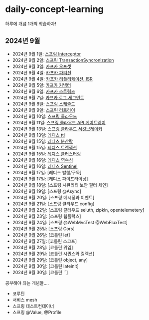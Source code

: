 # daily-concept-learning
하루에 개념 1개씩 학습하자! 

## 2024년 9월
- 2024년 9월 1일: [스프링 Interceptor](https://github.com/hiblue02/concept-learning-daily/blob/main/%EC%8A%A4%ED%94%84%EB%A7%81.md#%EC%8A%A4%ED%94%84%EB%A7%81-interceptor)
- 2024년 9월 2일: [스프링 TransactionSyncronization](https://github.com/hiblue02/concept-learning-daily/blob/main/%EC%8A%A4%ED%94%84%EB%A7%81.md#%EC%8A%A4%ED%94%84%EB%A7%81-transactionsynchronization)
- 2024년 9월 3일: [카프카 오프셋](https://github.com/hiblue02/concept-learning-daily/blob/main/%EC%B9%B4%ED%94%84%EC%B9%B4.md#%EC%B9%B4%ED%94%84%EC%B9%B4-offset)
- 2024년 9월 4일: [카프카 파티션](https://github.com/hiblue02/concept-learning-daily/blob/main/%EC%B9%B4%ED%94%84%EC%B9%B4.md#%EC%B9%B4%ED%94%84%EC%B9%B4-%ED%8C%8C%ED%8B%B0%EC%85%98)
- 2024년 9월 4일: [카프카 리플리케이션, ISR](https://github.com/hiblue02/concept-learning-daily/blob/main/%EC%B9%B4%ED%94%84%EC%B9%B4.md#%EC%B9%B4%ED%94%84%EC%B9%B4-%EB%A6%AC%ED%94%8C%EB%A6%AC%EC%BC%80%EC%9D%B4%EC%85%98%EA%B3%BC-isr)
- 2024년 9월 5일: [카프카 커넥터](https://github.com/hiblue02/concept-learning-daily/blob/main/%EC%B9%B4%ED%94%84%EC%B9%B4.md#%EC%B9%B4%ED%94%84%EC%B9%B4-%EC%BB%A4%EB%84%A5%ED%84%B0)
- 2024년 9월 6일: [카프카 스트림즈](https://github.com/hiblue02/daily-concept-learning/blob/main/%EC%B9%B4%ED%94%84%EC%B9%B4.md#%EC%B9%B4%ED%94%84%EC%B9%B4-%EC%8A%A4%ED%8A%B8%EB%A6%BC%EC%A6%88)
- 2024년 9월 7일: [카프카 로그 세그먼트](https://github.com/hiblue02/daily-concept-learning/blob/main/%EC%B9%B4%ED%94%84%EC%B9%B4.md#%EC%B9%B4%ED%94%84%EC%B9%B4-%EB%A1%9C%EA%B7%B8-%EC%84%B8%EA%B7%B8%EB%A8%BC%ED%8A%B8log-segment)
- 2024년 9월 8일: [스프링 스케쥴드](https://github.com/hiblue02/daily-concept-learning/blob/main/%EC%8A%A4%ED%94%84%EB%A7%81.md#%EC%8A%A4%ED%94%84%EB%A7%81-%EC%8A%A4%EC%BC%80%EC%A5%B4%EB%93%9C)
- 2024년 9월 9일: [스프링 리트라이](https://github.com/hiblue02/daily-concept-learning/blob/main/%EC%8A%A4%ED%94%84%EB%A7%81.md#%EC%8A%A4%ED%94%84%EB%A7%81-%EB%A6%AC%ED%8A%B8%EB%9D%BC%EC%9D%B4)
- 2024년 9월 10일: [스프링 클라우드](https://github.com/hiblue02/daily-concept-learning/blob/main/%EC%8A%A4%ED%94%84%EB%A7%81_%ED%81%B4%EB%9D%BC%EC%9A%B0%EB%93%9C.md#%EC%8A%A4%ED%94%84%EB%A7%81-%ED%81%B4%EB%9D%BC%EC%9A%B0%EB%93%9C)
- 2024년 9월 11일: [스프링 클라우드 API 게이트웨이](https://github.com/hiblue02/daily-concept-learning/blob/main/%EC%8A%A4%ED%94%84%EB%A7%81_%ED%81%B4%EB%9D%BC%EC%9A%B0%EB%93%9C.md#%EC%8A%A4%ED%94%84%EB%A7%81-%ED%81%B4%EB%9D%BC%EC%9A%B0%EB%93%9C-api-gateway)
- 2024년 9월 13일: [스프링 클라우드 서킷브레이커](https://github.com/hiblue02/daily-concept-learning/blob/main/%EC%8A%A4%ED%94%84%EB%A7%81_%ED%81%B4%EB%9D%BC%EC%9A%B0%EB%93%9C.md#%EC%8A%A4%ED%94%84%EB%A7%81-%ED%81%B4%EB%9D%BC%EC%9A%B0%EB%93%9C-%EC%84%9C%ED%82%B7-%EB%B8%8C%EB%A0%88%EC%9D%B4%EC%BB%A4)
- 2024년 9월 13일: [레디스 ttl](https://github.com/hiblue02/daily-concept-learning/blob/main/%EC%8A%A4%ED%94%84%EB%A7%81_%ED%81%B4%EB%9D%BC%EC%9A%B0%EB%93%9C.md#%EC%8A%A4%ED%94%84%EB%A7%81-%ED%81%B4%EB%9D%BC%EC%9A%B0%EB%93%9C-%EC%84%9C%ED%82%B7-%EB%B8%8C%EB%A0%88%EC%9D%B4%EC%BB%A4)
- 2024년 9월 15일: [레디스 분산락](https://github.com/hiblue02/daily-concept-learning/blob/main/%EB%A0%88%EB%94%94%EC%8A%A4.md#%EB%A0%88%EB%94%94%EC%8A%A4-%EB%B6%84%EC%82%B0%EB%9D%BD)
- 2024년 9월 15일: [레디스 트랜잭션](https://github.com/hiblue02/daily-concept-learning/blob/main/%EB%A0%88%EB%94%94%EC%8A%A4.md#%EB%A0%88%EB%94%94%EC%8A%A4-%ED%8A%B8%EB%9E%9C%EC%9E%AD%EC%85%98)
- 2024년 9월 15일: [레디스 클러스터링](https://github.com/hiblue02/daily-concept-learning/blob/main/%EB%A0%88%EB%94%94%EC%8A%A4.md#redis-%ED%81%B4%EB%9F%AC%EC%8A%A4%ED%84%B0%EB%A7%81)   
- 2024년 9월 16일: [레디스 영속성](https://github.com/hiblue02/daily-concept-learning/blob/main/%EB%A0%88%EB%94%94%EC%8A%A4.md#%EB%A0%88%EB%94%94%EC%8A%A4-%EC%98%81%EC%86%8D%EC%84%B1)
- 2024년 9월 16일: [레디스 Sentinel](https://github.com/hiblue02/daily-concept-learning/blob/main/%EB%A0%88%EB%94%94%EC%8A%A4.md#%EB%A0%88%EB%94%94%EC%8A%A4-sentinel)
- 2024년 9월 17일: [레디스 발행/구독]
- 2024년 9월 17일: [레디스 파이프라이닝]
- 2024년 9월 18일: [스프링 시큐리티 보안 필터 체인]
- 2024년 9월 19일: [스프링 @Async]
- 2024년 9월 20일: [스프링 메시징과 이벤트]
- 2024년 9월 21일: [스프링 클라우드 config]
- 2024년 9월 22일: [스프링 클라우드 seluth, zipkin, opentelemetery]
- 2024년 9월 23일: [스프링 웹플럭스]
- 2024년 9월 24일: [스프링 @WebMvcTest @WebFluxTest]
- 2024년 9월 25일: [스프링 Cors]
- 2024년 9월 26일: [코틀린 let]
- 2024년 9월 27일: [코틀린 스코프]
- 2024년 9월 28일: [코틀린 위임]
- 2024년 9월 29일: [코틀린 시퀀스와 컬렉션]
- 2024년 9월 29일: [코틀린 object, any]
- 2024년 9월 30일: [코틀린 lateinit]
- 2024년 9월 30일: [코틀린 ``]


공부해야 되는 개념들....

- 코루틴
- 서비스 mesh
- 스프링 테스트컨테이너
- 스프링 @Value, @Profile
